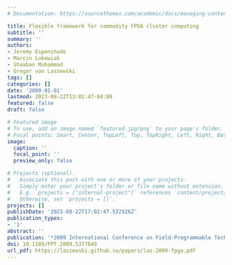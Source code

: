 ```yaml
---
# Documentation: https://sourcethemes.com/academic/docs/managing-content/

title: Flexible framework for commodity FPGA cluster computing
subtitle: ''
summary: ''
authors:
- Jeremy Espenshade
- Marcin Lukowiak
- Shaaban Muhammad
- Gregor von Laszewski
tags: []
categories: []
date: '2009-01-01'
lastmod: 2023-08-22T13:02:47-04:00
featured: false
draft: false

# Featured image
# To use, add an image named `featured.jpg/png` to your page's folder.
# Focal points: Smart, Center, TopLeft, Top, TopRight, Left, Right, BottomLeft, Bottom, BottomRight.
image:
  caption: ''
  focal_point: ''
  preview_only: false

# Projects (optional).
#   Associate this post with one or more of your projects.
#   Simply enter your project's folder or file name without extension.
#   E.g. `projects = ["internal-project"]` references `content/project/deep-learning/index.md`.
#   Otherwise, set `projects = []`.
projects: []
publishDate: '2023-08-22T17:02:47.532526Z'
publication_types:
- '1'
abstract: ''
publication: '*2009 International Conference on Field-Programmable Technology*'
doi: 10.1109/FPT.2009.5377649
url_pdf: https://laszewski.github.io/papers/las-2009-fpga.pdf
---
```

